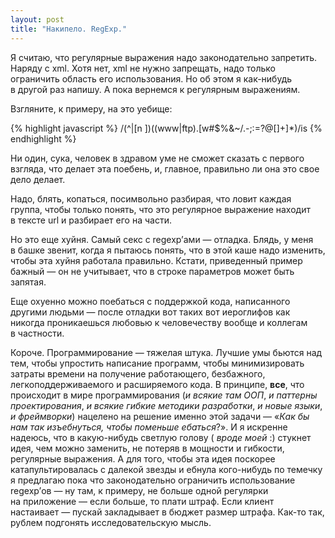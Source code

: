 ```yaml
---
layout: post
title: "Накипело. RegExp."
---
```


Я&nbsp;считаю, что регулярные выражения надо законодательно запретить. Наряду с&nbsp;xml. Хотя нет, xml не&nbsp;нужно запрещать, надо только ограничить область его использования. Но&nbsp;об&nbsp;этом я&nbsp;как-нибудь в&nbsp;другой раз напишу. А&nbsp;пока вернемся к&nbsp;регулярным выражениям.

Взгляните, к&nbsp;примеру, на&nbsp;это уебище:

{% highlight javascript %}
/(^|[n ])((www|ftp).[w#$%&amp;~/.-;:=?@[]+]*)/is
{% endhighlight %}

Ни&nbsp;один, сука, человек в&nbsp;здравом уме не&nbsp;сможет сказать с&nbsp;первого взгляда, что делает эта поебень, и, главное, правильно&nbsp;ли она это свое дело делает.

Надо, блять, копаться, посимвольно разбирая, что ловит каждая группа, чтобы только понять, что это регулярное выражение находит в&nbsp;тексте url и&nbsp;разбирает его на&nbsp;части.

Но&nbsp;это еще хуйня. Самый секс с&nbsp;regexp&rsquo;ами&nbsp;&mdash; отладка. Блядь, у&nbsp;меня в&nbsp;башке звенит, когда я&nbsp;пытаюсь понять, что в&nbsp;этой каше надо изменить, чтобы эта хуйня работала правильно. Кстати, приведенный пример бажный&nbsp;&mdash; он&nbsp;не&nbsp;учитывает, что в&nbsp;строке параметров может быть запятая.

Еще охуенно можно поебаться с&nbsp;поддержкой кода, написанного другими людьми&nbsp;&mdash; после отладки вот таких вот иероглифов как никогда проникаешься любовью к&nbsp;человечеству вообще и&nbsp;коллегам в&nbsp;частности.

Короче. Программирование&nbsp;&mdash; тяжелая штука. Лучшие умы бьются над тем, чтобы упростить написание программ, чтобы минимизировать затраты времени на&nbsp;получение работающего, безбажного, легкоподдерживаемого и&nbsp;расширяемого кода. В&nbsp;принципе, **все**, что происходит в&nbsp;мире программирования (_и всякие там ООП_, _и&nbsp;паттерны проектирования_, _и&nbsp;всякие гибкие методики разработки_, _и&nbsp;новые языки_, _и&nbsp;фреймворки_) нацелено на&nbsp;решение именно этой задачи&nbsp;&mdash; &laquo;_Как&nbsp;бы нам так изъебнуться, чтобы поменьше ебаться_?&raquo;. И&nbsp;я&nbsp;искренне надеюсь, что в&nbsp;какую-нибудь светлую голову ( _вроде моей_ :) стукнет идея, чем можно заменить, не&nbsp;потеряв в&nbsp;мощности и&nbsp;гибкости, регулярные выражения. А&nbsp;для того, чтобы эта идея поскорее катапультировалась с&nbsp;далекой звезды и&nbsp;ебнула кого-нибудь по&nbsp;темечку я&nbsp;предлагаю пока что законодательно ограничить использование regexp&rsquo;ов&nbsp;&mdash; ну&nbsp;там, к&nbsp;примеру, не&nbsp;больше одной регулярки на&nbsp;приложение&nbsp;&mdash; если больше, то&nbsp;плати штраф. Если клиент настаивает&nbsp;&mdash; пускай закладывает в&nbsp;бюджет размер штрафа. Как-то так, рублем подгонять исследовательскую мысль.